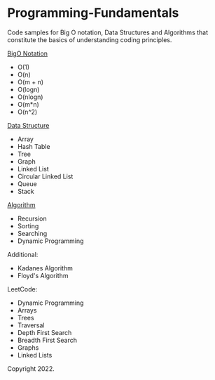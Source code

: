 # Programming-Fundamentals
Code samples for Big O notation, Data Structures and Algorithms that constitute the basics of understanding coding principles.

[BigO Notation](https://github.com/faisalkhan91/Programming-Fundamentals/tree/main/Big%20O%20Notation)
- O(1)
- O(n)
- O(m + n)
- O(logn)
- O(nlogn)
- O(m*n)
- O(n^2)

[Data Structure](https://github.com/faisalkhan91/Programming-Fundamentals/tree/main/Data%20Structures)
- Array
- Hash Table
- Tree
- Graph
- Linked List
 - Circular Linked List
- Queue
- Stack

[Algorithm](https://github.com/faisalkhan91/Programming-Fundamentals/tree/main/Algorithms)
- Recursion
- Sorting
- Searching
- Dynamic Programming

Additional:
- Kadanes Algorithm
- Floyd's Algorithm

LeetCode:
- Dynamic Programming
- Arrays
- Trees
- Traversal
 - Depth First Search
 - Breadth First Search
- Graphs
- Linked Lists


Copyright 2022.
